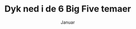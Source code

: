 ---
title: Dyk ned i de 6 Big Five temaer
subtitle: Januar
layout: sub-event
image: /images/events/big-five-event-1.jpg
event-type: Seminar
description: Lær at aflæse og indgå i dialog om koblinger af træk, som på den ene eller anden måde kan give anledning til paradoksal tænkning og handling i det levede liv.
tags:
- community
- eventgroup
ready: true
order: 2
sub-pages: big-five
only-month: true
community: 40% rabat for community medlemmer
---